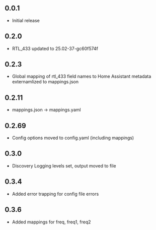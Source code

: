 ## 0.0.1
- Initial release

## 0.2.0
- RTL_433 updated to 25.02-37-gc60f574f

## 0.2.3
- Global mapping of rtl_433 field names to Home Assistant metadata externamlized to mappings.json

## 0.2.11
- mappings.json -> mappings.yaml

## 0.2.69
- Config options moved to config.yaml (including mappings)

## 0.3.0
- Discovery Logging levels set, output moved to file

## 0.3.4
- Added error trapping for config file errors

## 0.3.6
- Added mappings for freq, freq1, freq2
